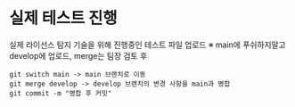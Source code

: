 # 실제 테스트 진행

실제 라이선스 탐지 기술을 위해 진행중인 테스트 파일 업로드
※ main에 푸쉬하지말고 develop에 업로드, merge는 팀장 검토 후

```
git switch main -> main 브랜치로 이동
git merge develop -> develop 브랜치의 변경 사항을 main과 병합
git commit -m "병합 후 커밋"
```




































